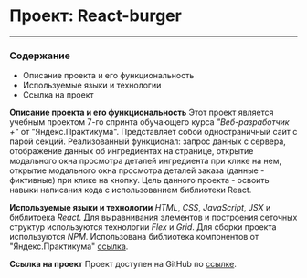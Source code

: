 # Проект: React-burger
-------------------------------


### Содержание
* Описание проекта и его функциональность
* Используемые языки и технологии
* Ссылка на проект


**Описание проекта и его функциональность**
Этот проект является учебным проектом 7-го спринта обучающего курса _"Веб-разработчик +"_ от "Яндекс.Практикума".
Представляет собой одностраничный сайт с парой секций.
Реализованный функционал: запрос данных с сервера, отображение данных об ингредиентах на странице, открытие модального окна просмотра деталей ингредиента при клике на нем, открытие модального окна просмотра деталей заказа (данные - фиктивные) при клике на кнопку.
Цель данного проекта - освоить навыки написания кода с использованием библиотеки React.

**Используемые языки и технологии**
_HTML_, _CSS_, _JavaScript_, _JSX_ и библитоека _React_.
Для выравнивания элементов и построения сеточных структур используются технологии _Flex_ и _Grid_.
Для сборки проекта используются _NPM_.
Использована библиотека компонентов от "Яндекс.Практикума" [ссылка](https://yandex-praktikum.github.io/react-developer-burger-ui-components/docs/).

**Ссылка на проект**
Проект доступен на GitHub по [ссылке](https://github.com/AlexeyKondratjev/react-burger).